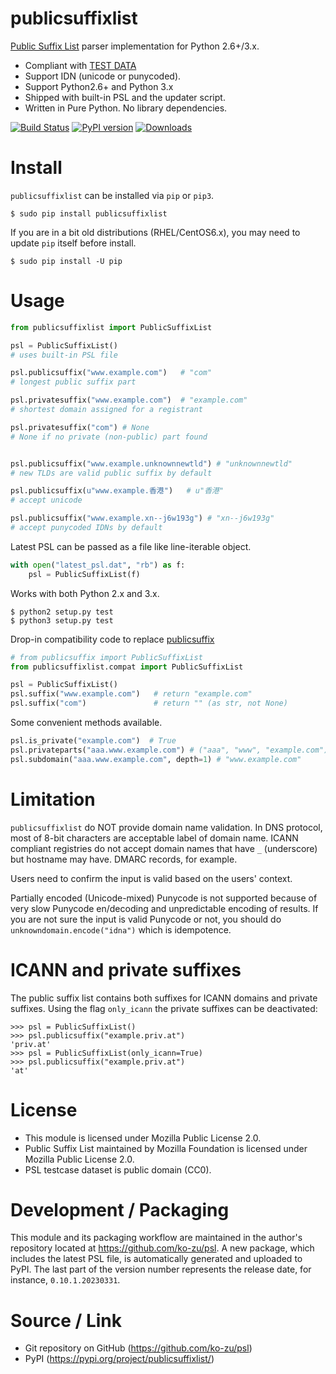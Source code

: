 publicsuffixlist
===

[Public Suffix List](https://publicsuffix.org/) parser implementation for Python 2.6+/3.x.

- Compliant with [TEST DATA](https://raw.githubusercontent.com/publicsuffix/list/master/tests/test_psl.txt)
- Support IDN (unicode or punycoded).
- Support Python2.6+ and Python 3.x
- Shipped with built-in PSL and the updater script.
- Written in Pure Python. No library dependencies.

[![Build Status](https://app.travis-ci.com/ko-zu/psl.svg?branch=master)](https://app.travis-ci.com/ko-zu/psl)
[![PyPI version](https://badge.fury.io/py/publicsuffixlist.svg)](https://badge.fury.io/py/publicsuffixlist)
[![Downloads](http://pepy.tech/badge/publicsuffixlist)](http://pepy.tech/project/publicsuffixlist)

Install
===
`publicsuffixlist` can be installed via `pip` or `pip3`.
```
$ sudo pip install publicsuffixlist
```

If you are in a bit old distributions (RHEL/CentOS6.x), you may need to update `pip` itself before install.
```
$ sudo pip install -U pip
```

Usage
===

```python
from publicsuffixlist import PublicSuffixList

psl = PublicSuffixList()
# uses built-in PSL file

psl.publicsuffix("www.example.com")   # "com"
# longest public suffix part

psl.privatesuffix("www.example.com")  # "example.com"
# shortest domain assigned for a registrant

psl.privatesuffix("com") # None
# None if no private (non-public) part found


psl.publicsuffix("www.example.unknownnewtld") # "unknownnewtld"
# new TLDs are valid public suffix by default

psl.publicsuffix(u"www.example.香港")   # u"香港"
# accept unicode

psl.publicsuffix("www.example.xn--j6w193g") # "xn--j6w193g"
# accept punycoded IDNs by default
```

Latest PSL can be passed as a file like line-iterable object.
```python
with open("latest_psl.dat", "rb") as f:
    psl = PublicSuffixList(f)
```

Works with both Python 2.x and 3.x.
```
$ python2 setup.py test
$ python3 setup.py test
```

Drop-in compatibility code to replace [publicsuffix](https://pypi.org/project/publicsuffix/)
```python
# from publicsuffix import PublicSuffixList
from publicsuffixlist.compat import PublicSuffixList

psl = PublicSuffixList()
psl.suffix("www.example.com")   # return "example.com"
psl.suffix("com")               # return "" (as str, not None)
```

Some convenient methods available.
```python
psl.is_private("example.com")  # True
psl.privateparts("aaa.www.example.com") # ("aaa", "www", "example.com")
psl.subdomain("aaa.www.example.com", depth=1) # "www.example.com"
```


Limitation
===
`publicsuffixlist` do NOT provide domain name validation.
In DNS protocol, most of 8-bit characters are acceptable label of domain name. ICANN compliant registries do not accept domain names that have `_` (underscore) but hostname may have. DMARC records, for example.

Users need to confirm the input is valid based on the users' context.

Partially encoded (Unicode-mixed) Punycode is not supported because of very slow Punycode en/decoding and unpredictable encoding of results.
If you are not sure the input is valid Punycode or not, you should do `unknowndomain.encode("idna")` which is idempotence.

ICANN and private suffixes
===
The public suffix list contains both suffixes for ICANN domains and private suffixes. Using the flag `only_icann` the private suffixes can be deactivated:
```
>>> psl = PublicSuffixList()
>>> psl.publicsuffix("example.priv.at")
'priv.at'
>>> psl = PublicSuffixList(only_icann=True)
>>> psl.publicsuffix("example.priv.at")
'at'
```

License
===

- This module is licensed under Mozilla Public License 2.0.
- Public Suffix List maintained by Mozilla Foundation is licensed under Mozilla Public License 2.0.
- PSL testcase dataset is public domain (CC0).


Development / Packaging
===
This module and its packaging workflow are maintained in the author's repository located at https://github.com/ko-zu/psl.
A new package, which includes the latest PSL file, is automatically generated and uploaded to PyPI.
The last part of the version number represents the release date, for instance, `0.10.1.20230331`.


Source / Link
===

- Git repository on GitHub (https://github.com/ko-zu/psl)
- PyPI (https://pypi.org/project/publicsuffixlist/)
